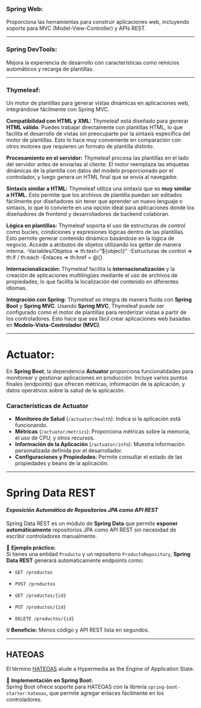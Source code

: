 
### **Spring Web**: 

Proporciona las herramientas para construir aplicaciones web, incluyendo soporte para MVC (Model-View-Controller) y APIs REST.

---

### **Spring DevTools**: 

Mejora la experiencia de desarrollo con características como reinicios automáticos y recarga de plantillas.

---

### **Thymeleaf**: 

Un motor de plantillas para generar vistas dinámicas en aplicaciones web, integrándose fácilmente con Spring MVC.

**Compatibilidad con HTML y XML:** Thymeleaf está diseñado para generar **HTML válido**. Puedes trabajar directamente con plantillas HTML, lo que facilita el desarrollo de vistas sin preocuparte por la sintaxis específica del motor de plantillas. Esto lo hace muy conveniente en comparación con otros motores que requieren un formato de plantilla distinto.
	    
**Procesamiento en el servidor:** Thymeleaf procesa las plantillas en el lado del servidor antes de enviarlas al cliente. El motor reemplaza las etiquetas dinámicas de la plantilla con datos del modelo proporcionado por el controlador, y luego genera un HTML final que se envía al navegador.
	    
**Sintaxis similar a HTML:** Thymeleaf utiliza una sintaxis que es **muy similar a HTML**. Esto permite que los archivos de plantilla puedan ser editados fácilmente por diseñadores sin tener que aprender un nuevo lenguaje o sintaxis, lo que lo convierte en una opción ideal para aplicaciones donde los diseñadores de frontend y desarrolladores de backend colaboran.
			
	    
**Lógica en plantillas:** Thymeleaf soporta el uso de estructuras de control como bucles, condiciones y expresiones lógicas dentro de las plantillas. Esto permite generar contenido dinámico basándose en la lógica de negocio. Accede a atributos de objetos utilizando los getter de manera interna.
			-Variables/Objetos => th:text="${object}"
			-Estructuras de control => th:if / th:each
			-Enlaces =>  th:href = @{}
	    
**Internacionalización:** Thymeleaf facilita la **internacionalización** y la creación de aplicaciones multilingües mediante el uso de archivos de propiedades, lo que facilita la localización del contenido en diferentes idiomas.
	    
**Integración con Spring:** Thymeleaf se integra de manera fluida con **Spring Boot** y **Spring MVC**. Usando **Spring MVC**, Thymeleaf puede ser configurado como el motor de plantillas para renderizar vistas a partir de los controladores. Esto hace que sea fácil crear aplicaciones web basadas en **Modelo-Vista-Controlador (MVC)**.

---
# Actuator:

En **Spring Boot**, la dependencia **Actuator** proporciona funcionalidades para monitorear y gestionar aplicaciones en producción. Incluye varios puntos finales (endpoints) que ofrecen métricas, información de la aplicación, y datos operativos sobre la salud de la aplicación.

### **Características de Actuator**

- **Monitoreo de Salud** (`/actuator/health`): Indica si la aplicación está funcionando.
- **Métricas** (`/actuator/metrics`): Proporciona métricas sobre la memoria, el uso de CPU, y otros recursos.
- **Información de la Aplicación** (`/actuator/info`): Muestra información personalizada definida por el desarrollador.
- **Configuraciones y Propiedades**: Permite consultar el estado de las propiedades y beans de la aplicación.

---

# Spring Data REST
#### *Exposición Automática de Repositorios JPA como API REST*

Spring Data REST es un módulo de **Spring Data** que permite **exponer automáticamente** repositorios JPA como API REST sin necesidad de escribir controladores manualmente.

📌 **Ejemplo práctico:**  
Si tienes una entidad `Producto` y un repositorio `ProductoRepository`, **Spring Data REST** generará automáticamente endpoints como:

- `GET /productos`
    
- `POST /productos`
    
- `GET /productos/{id}`
    
- `PUT /productos/{id}`
    
- `DELETE /productos/{id}`
    

**💡 Beneficio:** Menos código y API REST lista en segundos.


---
## HATEOAS

El término [HATEOAS](<core-concepts/API RESTful y Jackson.md>) alude a Hypermedia as the Engine of Application State.

🔹 **Implementación en Spring Boot:**  
Spring Boot ofrece soporte para HATEOAS con la librería `spring-boot-starter-hateoas`, que permite agregar enlaces fácilmente en los controladores.
